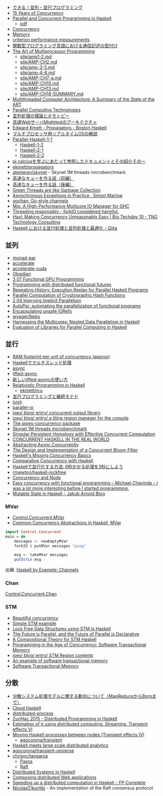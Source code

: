 * [できる！並列・並行プログラミング](http://www.slideshare.net/pfi/ss-9780450)
* [15 Years of Concurrency](http://joeduffyblog.com/2016/11/30/15-years-of-concurrency/)
* [Parallel and Concurrent Programming in Haskell](http://chimera.labs.oreilly.com/books/1230000000929/index.html)
   * [pdf](http://community.haskell.org/~simonmar/par-tutorial.pdf)
* [Concurrency](http://www.scs.stanford.edu/14sp-cs240h/slides/concurrency-slides.html)
* [Memory](http://www.scs.stanford.edu/14sp-cs240h/slides/memory-slides.html)
* [criterion performance measurements](https://tvh.github.io/refs-bench.html)
* [関数型プログラミング言語における通信記述の型付け](http://ir.nul.nagoya-u.ac.jp/jspui/handle/2237/16436)
* [The Art of Multiprocessor Programming](http://www.e-reading.club/bookreader.php/134637/Herlihy_-_The_art_of_multiprocessor_programming.pdf)
    * [sile/amp1-2.md](https://gist.github.com/sile/3130042)
    * [sile/AMP-CH2.md](https://gist.github.com/sile/8097704)
    * [sile/amp-3-5.md](https://gist.github.com/sile/3568187)
    * [sile/amp-4-8.md](https://gist.github.com/sile/3762308)
    * [sile/AMP-CH7-a.md](https://gist.github.com/sile/6a0fd3da6fb2f02ef163)
    * [sile/AMP-CH10.md](https://gist.github.com/sile/2d50fc54fa25e55da139)
    * [sile/AMP-CH13.md](https://gist.github.com/sile/83593f59c7f3e205fb8b)
    * [sile/AMP-CH18-SUMMARY.md](https://gist.github.com/sile/1dc1a595e2c4c998b6b6)
* [Multithreaded Computer Architecture: A Summary of the State of the ART](http://link.springer.com/book/10.1007/978-1-4615-2698-8)
* [Parallel Computing Technologies](http://link.springer.com/book/10.1007/978-3-540-45145-7)
* [並列処理の理論とホモトピー](http://pantodon.shinshu-u.ac.jp/topology/literature/concurrency.html)
* [高速WebサーバMighttpdのアーキテクチャ](http://www.iij.ad.jp/company/development/tech/activities/mighttpd/)
* [Edward Kmett - Propagators - Boston Haskell](https://www.youtube.com/watch?v=DyPzPeOPgUE)
* [マルチプロセッサ用リアルタイムOSの解説](http://www.nces.is.nagoya-u.ac.jp/NEXCESS/blog/index.php?catid=44&blogid=5)
* [Parallel-Haskell-1-1](https://www.youtube.com/watch?v=N6sOMGYsvFA)
  * [Haskell-1-2](https://www.youtube.com/watch?v=ybba5tcOeEY)
  * [Haskell-2-1](https://www.youtube.com/watch?v=oQ4fvA1OEcY)
  * [Haskell-2-2](https://www.youtube.com/watch?v=a6IkhX1zgXI)
* [pi calclusを学ぶにあたって参照したドキュメントとその紹介その一](http://keizobookman.hatenablog.com/entry/2016/05/25/012815)
* [ekmett/propagators](https://github.com/ekmett/propagators)
* [atemerev/skynet](https://github.com/atemerev/skynet) - Skynet 1M threads microbenchmark
* [高速なキューを作る話（前編）](http://qiita.com/asukamirai/items/cb22ed08a124b282f142)
* [高速なキューを作る話（後編）](http://qiita.com/asukamirai/items/481b22d9a8a410990828)
* [Green Threads are like Garbage Collection](https://www.fpcomplete.com/blog/2017/01/green-threads-are-like-garbage-collection)
* [Asynchronous Exceptions in Practice · Simon Marlow](http://simonmar.github.io/posts/2017-01-24-asynchronous-exceptions.html)
* [gochan: Go-style channels](http://hackage.haskell.org/package/gochan-0.0.2)
* [Mio: A High-Performance Multicore IO Manager for GHC](http://haskell.cs.yale.edu/wp-content/uploads/2013/08/hask035-voellmy.pdf)
* [Threading responsibly - forkIO considered harmful.](https://mazzo.li/posts/threads-resources.html)
* [Haxl: Making Concurrency Unreasonably Easy | Big Techday 10 - TNG Technology Consulting](http://events.techcast.com/bigtechday10/Garmisch-1345/?q=Garmisch-1345)
* [Haskell における並行処理と並列処理と最適化 - Qiita](http://qiita.com/satosystems/items/e7fb4295598dc61e4c67)

## 並列
* [monad-par](https://hackage.haskell.org/package/monad-par)
* [accelerate](http://hackage.haskell.org/package/accelerate)
* [accelerate-cuda](http://hackage.haskell.org/package/accelerate-cuda)
* [Obsidian](https://hackage.haskell.org/package/Obsidian)
* [3 07 Functional GPU Programming](https://www.youtube.com/watch?v=8cXZTDLC9FY)
* [Programming with distributed functional futures](http://www.macs.hw.ac.uk/~rs46/posts/2015-09-07-distributed-functional-futures.html)
* [Repeating History: Execution Replay for Parallel Haskell Programs](https://research-repository.st-andrews.ac.uk/bitstream/10023/5895/1/tfp2012.pdf)
* [Parallel Computation of Cryptographic Hash Functions](https://www.youtube.com/watch?v=VL04HTzL2B0)
* [2 04 Imprving Implicit Parallelism](https://www.youtube.com/watch?v=UsU8h0WYemo)
* [AutoPar: automating the parallelization of functional programs](http://doras.dcu.ie/20805/)
* [Encapsulating unsafe IORefs](http://tech.kariusdx.com/post/hiding-unsafe-IORefs/)
* [wyager/Neks](https://github.com/wyager/Neks)
* [Harnessing the Multicores: Nested Data Parallelism in Haskell](https://www.youtube.com/watch?v=kZkO3k9g1ps)
* [Evaluation of Libraries for Parallel Computing in Haskell](https://www.jstage.jst.go.jp/article/ipsjjip/25/0/25_308/_pdf)

## 並行
* [RAM footprint per unit of concurrency (approx)](http://bob.ippoli.to/haskell-for-erlangers-2014/#/cost-of-concurrency)
* [Haskellでマルチスレッド処理](http://qiita.com/myuon_myon/items/d0334317f220dfe05092)
* [async](http://hackage.haskell.org/package/async)
* [lifted-async](https://hackage.haskell.org/package/lifted-async)
* [新しいlifted-asyncの使い方](http://maoe.hatenadiary.jp/entry/2014/12/31/015338)
* [Relativistic Programming in Haskell](http://web.cecs.pdx.edu/~walpole/papers/haskell2015.pdf)
   * [ekmett/rcu](https://github.com/ekmett/rcu)
* [並行プログラミングと継続モナド](http://www.slideshare.net/RuiccRail/ss-52718653)
* [lvish](http://hackage.haskell.org/package/lvish)
* [parallel-io](http://batterseapower.github.io/parallel-io/)
* [joey/ blog/ entry/ concurrent output library](http://joeyh.name/blog/entry/concurrent_output_library/)
* [joey/ blog/ entry/ a tiling region manager for the console](http://joeyh.name/blog/entry/a_tiling_region_manager_for_the_console/)
* [The pipes-concurrency package](http://hackage.haskell.org/package/pipes-concurrency)
* [Skynet 1M threads microbenchmark](https://github.com/atemerev/skynet)
* [Singular Persistent Homology with Effective Concurrent Computation](https://arxiv.org/pdf/1607.01257v1.pdf)
* [CONCURRENT HASKELL IN THE REAL WORLD](https://www.stackbuilders.com/news/concurrent-haskell-in-the-real-world)
* [Abstracting Async.Concurrently](http://elvishjerricco.github.io/2016/09/17/abstracting-async-concurrently.html)
* [The Design and Implementation of a Concurrent Bloom Filter](https://www.youtube.com/watch?v=gn8d7z7itas)
* [Haskell's Missing Concurrency Basics](http://www.snoyman.com/blog/2016/11/haskells-missing-concurrency-basics)
* [Comparative Concurrency with Haskell](https://www.fpcomplete.com/blog/2016/11/comparative-concurrency-with-haskell)
* [Haskellで並行化する方法: 6秒かかる処理を3秒にしよう](http://qiita.com/eielh/items/64ba5f0164b89c6c284e)
* [rrnewton/haskell-lockfree](https://github.com/rrnewton/haskell-lockfree)
* [Concurrency and Node](https://www.fpcomplete.com/blog/2016/12/concurrency-and-node)
* [Easy concurrency with functional programming – Michael Chavinda – I was a lot more interesting before I started programming.](http://mchav.github.io/easy-concurrency-with-functional-programming/)
* [Mutable State in Haskell - Jakub Arnold Blog](http://blog.jakubarnold.cz/2014/07/20/mutable-state-in-haskell.html)

### MVar
* [Control.Concurrent.MVar](https://hackage.haskell.org/package/base/docs/Control-Concurrent-MVar.html)
* [Common Concurrency Abstractions in Haskell, MVar](http://www.kuznero.com/posts/haskell/2015-07-31-common-concurrency-abstractions-MVar-part-2.html)

```haskell
import Control.Concurrent
main = do
    messages <- newEmptyMVar
    forkIO $ putMVar messages "ping"

    msg <- takeMVar messages
    putStrLn msg
```

出展: [Haskell by Example: Channels](http://lotz84.github.io/haskellbyexample/ex/channels)

### Chan
[Control.Concurrent.Chan](https://hackage.haskell.org/package/base/docs/Control-Concurrent-Chan.html)

### STM
* [Beautiful concurrency](http://research.microsoft.com/en-us/um/people/simonpj/papers/stm/beautiful.pdf)
* [Simple STM example](https://wiki.haskell.org/Simple_STM_example)
* [Lock Free Data Structures using STM in Haskell](http://research.microsoft.com/en-us/um/people/simonpj/papers/stm/lock-free-flops06.pdf)
* [The Future is Parallel, and the Future of Parallel is Declarative](https://www.youtube.com/watch?v=hlyQjK1qjw8)
* [A Compositional Theory for STM Haskell](https://vimeo.com/6685355)
* [Programming in the Age of Concurrency: Software Transactional Memory](http://channel9.msdn.com/Shows/Going+Deep/Programming-in-the-Age-of-Concurrency-Software-Transactional-Memory)
* [joey/ blog/ entry/ STM Region contents](http://joeyh.name/blog/entry/STM_Region_contents/)
* [An example of software transactional memory](http://begriffs.com/posts/2013-09-04-an-example-of-software-transactional.html)
* [Software Transactional Memory](http://begriffs.com/posts/2016-04-02-software-transactional-memory.html)

## 分散
* [分散システム処理モデルに関する動向について（MapReduceからBorgまで）](http://techblog.yahoo.co.jp/architecture/2015_06_ditributed_system/)
* [Cloud Haskell](http://haskell-distributed.github.io/)
* [distributed-process](https://hackage.haskell.org/package/distributed-process)
* [ZuriHac 2015 - Distributed Programming in Haskell](https://www.youtube.com/watch?v=qlnU73a3Cw0)
* [Estimation of π using distributed computing. Streaming. Transient effects VI](https://www.fpcomplete.com/user/agocorona/estimation-of-using-distributed-computing-streaming-transient-effects-vi-1)
* [Moving Haskell processes between nodes (Transient effects IV)](https://www.fpcomplete.com/user/agocorona/moving-haskell-processes-between-nodes-transient-effects-iv)
  * [agocorona/transient](https://github.com/agocorona/transient)
* [Haskell meets large scale distributed analytics](http://www.tweag.io/blog/haskell-meets-large-scale-distributed-analytics)
* [agocorona/transient-universe](https://github.com/agocorona/transient-universe)
* [chrisnc/tangaroa](https://github.com/chrisnc/tangaroa)
  * [Paxos](http://www.slideshare.net/pfi/paxos-13615514?ref=http://open-groove.net/all-things-technology/paxos/)
  * [Raft](http://www.slideshare.net/pfi/raft-36155398)
* [Distributed Systems in Haskell](http://yager.io/Distributed/Distributed.html)
* [Composing distributed Web applications](https://github.com/agocorona/transient/wiki/Composing--distributed-Web-applications)
* [Speeding up a distributed computation in Haskell :: FP Complete](https://www.fpcomplete.com/blog/2017/01/speeding-up-distributed-computation)
* [NicolasT/kontiki](https://github.com/NicolasT/kontiki) - An implementation of the Raft consensus protocol
